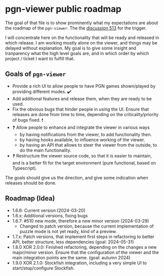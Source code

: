 # pgn-viewer public roadmap

The goal of that  file is to show prominently what my expectations are about the roadmap of the `pgn-viewer`. The the [discussion 513](https://github.com/mliebelt/pgn-viewer/discussions/513) for the trigger.

I will concentrate here on the functionality that will be ready and released in which release. I am working mostly alone on the viewer, and things may be delayed without explanation. My goal is to give some insight and tranparency what the high level goals are, and in which order by which project / ticket I want to fulfill that.

## Goals of `pgn-viewer`

* Provide a rich UI to allow people to have PGN games shown/played by providing different modes. :heavy_check_mark:
* Add additional features and release them, when they are ready to be used.
* Fix the obvious bugs that hinder people in using the UI. Ensure that releases are done from time to time, depending on the criticality/priority of bugs fixed. :heavy_exclamation_mark:
* :question: Allow people to enhance and integrate the viewer in various ways
  * by having notifications from the viewer, to add functionality then.
  * by having hooks available, to influence working of the viewer.
  * by having an API that allows to steer the viewer from the outside, to do the main functionality.
* :question: Restructure the viewer source code, so that it is easier to maintain, and is a better fit for the target environment (pure functional, based on Typescript). 

The goals should give us the direction, and give some indication when releases should be done.

## Roadmap (Idea)

* 1.6.6: Current version (2024-03-20)
* 1.6.x: Additional versions, fixing bugs
* 1.6.7: #510 new mode, therefore a new minor version (2024-03-29)
  * Changed to patch version, because the current implementation of puzzle mode is not yet ready, kind of a preview.
* 1.7.x: Patch versions, that implement first steps in refactoring to better API, better structure, less dependencies (goal: 2024-05-31)
* 1.8.0 XOR 2.0.0: Finished refactoring, depending on the changes a new major/minor version. Ensure that the configuration of the viewer and the main integration points are the same. (goal: autumn 2024)
* 1.9.0 XOR 2.1.0: Stockfish integration, including a very simple UI to start/stop/configure Stockfish.

